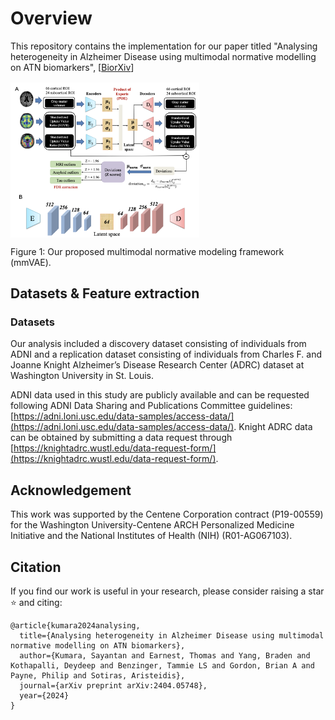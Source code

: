 # Overview
This repository contains the implementation for our paper titled "Analysing heterogeneity in Alzheimer Disease using multimodal normative modelling on ATN biomarkers", [[BiorXiv](https://www.ncbi.nlm.nih.gov/pmc/articles/PMC10473626/)] 

<img align="center" width="60%" height="75%" src="Plots/workflow.png"> 

Figure 1: Our proposed multimodal normative modeling framework (mmVAE).

## Datasets & Feature extraction

### Datasets

Our analysis included a discovery dataset consisting of individuals from ADNI and a replication dataset consisting of individuals from Charles F. and Joanne Knight Alzheimer’s Disease Research Center (ADRC) dataset at Washington University in St. Louis.

ADNI data used in this study are publicly available and can be requested following ADNI Data Sharing and Publications Committee guidelines: [https://adni.loni.usc.edu/data-samples/access-data/](https://adni.loni.usc.edu/data-samples/access-data/). Knight ADRC data can be obtained by submitting a data request through [https://knightadrc.wustl.edu/data-request-form/](https://knightadrc.wustl.edu/data-request-form/). 


## Acknowledgement

This work was supported by the Centene Corporation contract (P19-00559) for the Washington University-Centene ARCH Personalized Medicine Initiative and
the National Institutes of Health (NIH) (R01-AG067103). 
  
## Citation
If you find our work is useful in your research, please consider raising a star  :star:  and citing:

```
@article{kumara2024analysing,
  title={Analysing heterogeneity in Alzheimer Disease using multimodal normative modelling on ATN biomarkers},
  author={Kumara, Sayantan and Earnest, Thomas and Yang, Braden and Kothapalli, Deydeep and Benzinger, Tammie LS and Gordon, Brian A and Payne, Philip and Sotiras, Aristeidis},
  journal={arXiv preprint arXiv:2404.05748},
  year={2024}
}
